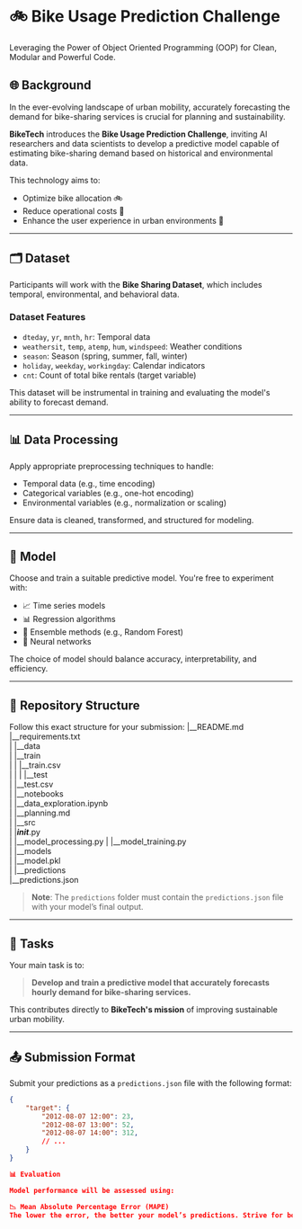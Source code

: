 # 🚲 Bike Usage Prediction Challenge
Leveraging the Power of Object Oriented Programming (OOP) for Clean, Modular and Powerful Code. 

## 🌐 Background

In the ever-evolving landscape of urban mobility, accurately forecasting the demand for bike-sharing services is crucial for planning and sustainability.

**BikeTech** introduces the **Bike Usage Prediction Challenge**, inviting AI researchers and data scientists to develop a predictive model capable of estimating bike-sharing demand based on historical and environmental data.

This technology aims to:  
- Optimize bike allocation 🚲  
- Reduce operational costs 💸  
- Enhance the user experience in urban environments 🌆  

---

## 🗂️ Dataset

Participants will work with the **Bike Sharing Dataset**, which includes temporal, environmental, and behavioral data.  

### Dataset Features

- `dteday`, `yr`, `mnth`, `hr`: Temporal data  
- `weathersit`, `temp`, `atemp`, `hum`, `windspeed`: Weather conditions  
- `season`: Season (spring, summer, fall, winter)  
- `holiday`, `weekday`, `workingday`: Calendar indicators  
- `cnt`: Count of total bike rentals (target variable)  

This dataset will be instrumental in training and evaluating the model's ability to forecast demand.

---

## 📊 Data Processing

Apply appropriate preprocessing techniques to handle:
- Temporal data (e.g., time encoding)  
- Categorical variables (e.g., one-hot encoding)  
- Environmental variables (e.g., normalization or scaling)  

Ensure data is cleaned, transformed, and structured for modeling.

---

## 🤖 Model

Choose and train a suitable predictive model. You're free to experiment with:

- 📈 Time series models  
- 📊 Regression algorithms  
- 🌲 Ensemble methods (e.g., Random Forest)  
- 🧠 Neural networks  

The choice of model should balance accuracy, interpretability, and efficiency.

---

## 📂 Repository Structure

Follow this exact structure for your submission:
|__README.md
|__requirements.txt  
|
|__data   
|  |__train  
|  |  |__train.csv  
|  |
|  |__test  
|     |__test.csv  
|
|__notebooks  
|  |__data_exploration.ipynb  
|  |__planning.md  
|
|__src  
|  |___init___.py  
|  |__model_processing.py 
|  |__model_training.py  
|
|__models  
|  |__model.pkl  
|
|__predictions  
   |__predictions.json  

> **Note**: The `predictions` folder must contain the `predictions.json` file with your model’s final output.

---

## 🎯 Tasks

Your main task is to:
> **Develop and train a predictive model that accurately forecasts hourly demand for bike-sharing services.**

This contributes directly to **BikeTech's mission** of improving sustainable urban mobility.

---

## 📤 Submission Format

Submit your predictions as a `predictions.json` file with the following format:

```json  
{   
    "target": {  
        "2012-08-07 12:00": 23,  
        "2012-08-07 13:00": 52,  
        "2012-08-07 14:00": 312,  
        // ...
    }  
}  

📊 Evaluation

Model performance will be assessed using:

📉 Mean Absolute Percentage Error (MAPE)    
The lower the error, the better your model’s predictions. Strive for both precision and consistency in your results.

